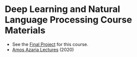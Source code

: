 # Deep Learning and Natural Language Processing Course Materials

* See the [Final Project](https://github.com/kggold4/final-project-deep-learning-image-inpainting.git) for this course.
* [Amos Azaria Lectures](https://youtube.com/playlist?list=PLRMgNpO86xg0ZRHA0QeQsvn57dq4v7iaL) (2020)
